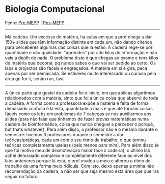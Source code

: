 # Biologia Computacional

Fenix: [Pre-MEPP](https://fenix.tecnico.ulisboa.pt/cursos/meic-a/disciplina-curricular/1690378868621326) | [Pos-MEPP](https://fenix.tecnico.ulisboa.pt/cursos/meic-a/disciplina-curricular/564478961778797)

---
Má cadeira. Um excesso de matéria, há aulas em que a prof chega a dar 150+ slides que têm informação distinta em cada um, não dando chance para perceberes algumas das coisas que lá estão. A cadeira rege-se por quantidade e não qualidade: "aprendes" por alto kilos de informação e não vais a depth de nada. O problema disto é que chegas ao exame e tens kilos de matéria que decorar, pq nunca sabes o que vai ser pedido ao certo. Os labs e projectos são fáceis e engraçados. A matéria em si é gira, peca apenas por ser demasiada. Se estiveres muito interessado ou curioso pela área go for it, senão run, fast

---
A única parte que gostei da cadeira foi o início, em que aplicas algoritmos relacionados com a matéria, sinto que foi a única coisa que absorvi de toda a cadeira. A forma como a professora expõe a matéria é feita de forma demasiado confusa e lá está, quantidade a mais e que até tornam coisas fáceis como os labs em problemas de 7 cabeças se nos auxiliarmos aos slides (para não falar que tinhamos de fazer provas matemáticas numa cadeira de bioinformática, coisa que nunca cheguei a perceber o porquê, but thats whatever). Para além disso, o professor não é o mesmo durante o semestre: tivemos 3 professores durante o semestre a dar teóricas/práticas, cada um com o seu ritmo de trabalho, o que tornou teóricas completamente useless (pelo menos para mim). Para além disso (e que foi motivo meu de desmotivação maior face à cadeira), o último lab achei demasiado complexo e completamente diferente face ao nível dos labs anteriores porque lá está, o prof mudou a meio e alterou o ritmo de trabalho de uma forma meio ridícula. Com isto, deixo apenas a minha não recomendação da cadeira, a não ser que seja mesmo esta área que queiras seguir no futuro
